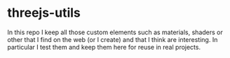 # threejs-utils

In this repo I keep all those custom elements such as materials, shaders or other that I find on the web (or I create) and that I think are interesting. In particular I test them and keep them here for reuse in real projects.
